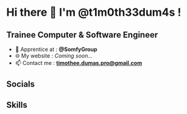 # Hi there 👋 I'm @t1m0th33dum4s !
## Trainee Computer & Software Engineer

- 💼 Apprentice at : **@SomfyGroup**
- 🌐 My website : *Coming soon...*
- 📫 Contact me : **timothee.dumas.pro@gmail.com**

## Socials

## Skills

<!--
**t1m0th33dum4s/t1m0th33dum4s** is a ✨ _special_ ✨ repository because its `README.md` (this file) appears on your GitHub profile.

Here are some ideas to get you started:

- 🔭 I’m currently working on ...
- 🌱 I’m currently learning ...
- 👯 I’m looking to collaborate on ...
- 🤔 I’m looking for help with ...
- 💬 Ask me about ...
- 😄 Pronouns: ...
- ⚡ Fun fact: ...
-->
